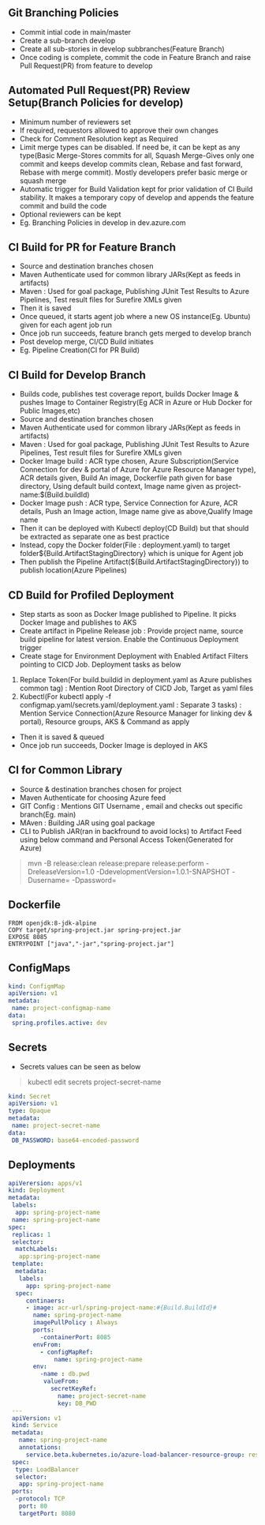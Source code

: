 ## Git Branching Policies
* Commit intial code in main/master
* Create a sub-branch develop
* Create all sub-stories in develop subbranches(Feature Branch)
* Once coding is complete, commit the code in Feature Branch and raise Pull Request(PR) from feature to develop

## Automated Pull Request(PR) Review Setup(Branch Policies for develop)
* Minimum number of reviewers set
* If required, requestors allowed to approve their own changes
* Check for Comment Resolution kept as Required
* Limit merge types can be disabled. If need be, it can be kept as any type(Basic Merge-Stores commits for all, Squash Merge-Gives only one commit and keeps develop commits clean, Rebase and fast forward, Rebase with merge commit). Mostly developers prefer basic merge or squash merge
* Automatic trigger for Build Validation kept for prior validation of CI Build stability. It makes a temporary copy of develop and appends the feature commit and build the code
* Optional reviewers can be kept
* Eg. Branching Policies in develop in dev.azure.com

## CI Build for PR for Feature Branch
* Source and destination branches chosen
* Maven Authenticate used for common library JARs(Kept as feeds in artifacts)
* Maven : Used for goal package, Publishing JUnit Test Results to Azure Pipelines, Test result files for Surefire XMLs given
* Then it is saved
* Once queued, it starts agent job where a new OS instance(Eg. Ubuntu) given for each agent job run
* Once job run succeeds, feature branch gets merged to develop branch
* Post develop merge, CI/CD Build initiates
* Eg. Pipeline Creation(CI for PR Build)

## CI Build for Develop Branch
* Builds code, publishes test coverage report, builds Docker Image & pushes Image to Container Registry(Eg ACR in Azure or Hub Docker for Public Images,etc)
* Source and destination branches chosen
* Maven Authenticate used for common library JARs(Kept as feeds in artifacts)
* Maven : Used for goal package, Publishing JUnit Test Results to Azure Pipelines, Test result files for Surefire XMLs given
* Docker Image build : ACR type chosen, Azure Subscription(Service Connection for dev & portal of Azure for Azure Resource Manager type), ACR details given, Build An image, Dockerfile path given for base directory, Using default build context, Image name given as project-name:$(Build.buildId)
* Docker Image push : ACR type, Service Connection for Azure, ACR details, Push an Image action, Image name give as above,Qualify Image name
* Then it can be deployed with Kubectl deploy(CD Build) but that should be extracted as separate one as best practice
* Instead, copy the Docker folder(File : deployment.yaml) to target folder${Build.ArtifactStagingDirectory} which is unique for Agent job
* Then publish the Pipeline Artifact(${Build.ArtifactStagingDirectory}) to publish location(Azure Pipelines)
 
## CD Build for Profiled Deployment
* Step starts as soon as Docker Image published to Pipeline. It picks Docker Image and publishes to AKS
* Create artifact in Pipeline Release job : Provide project name, source build pipeline for latest version. Enable the Continuous Deployment trigger
* Create stage for Environment Deployment with Enabled Artifact Filters pointing to CICD Job. Deployment tasks as below
1. Replace Token(For build.buildid in deployment.yaml as Azure publishes common tag) : Mention Root Directory of CICD Job, Target as yaml files
2. Kubectl(For kubectl apply -f configmap.yaml/secrets.yaml/deployment.yaml : Separate 3 tasks) : Mention Service Connection(Azure Resource Manager for linking dev & portal), Resource groups, AKS & Command as apply
* Then it is saved & queued
* Once job run succeeds, Docker Image is deployed in AKS

## CI for Common Library
* Source & destination branches chosen for project
* Maven Authenticate for choosing Azure feed
* GIT Config : Mentions GIT Username , email and checks out specific branch(Eg. main)
* MAven : Building JAR using goal package
* CLI to Publish JAR(ran in backfround to avoid locks) to Artifact Feed using below command and Personal Access Token(Generated for Azure)
> mvn -B release:clean release:prepare release:perform -DreleaseVersion=1.0 -DdevelopmentVersion=1.0.1-SNAPSHOT -Dusername=<MY-USERNAME> -Dpassword=<MY-PAT>

## Dockerfile

```text
FROM openjdk:8-jdk-alpine
COPY target/spring-project.jar spring-project.jar
EXPOSE 8085
ENTRYPOINT ["java","-jar","spring-project.jar"]
```
 
## ConfigMaps

```yaml
kind: ConfigmMap
apiVersion: v1
metadata:
 name: project-configmap-name
data:
 spring.profiles.active: dev
```
 
## Secrets
* Secrets values can be seen as below
> kubectl edit secrets project-secret-name
```yaml
kind: Secret
apiVersion: v1
type: Opaque
metadata:
 name: project-secret-name
data:
 DB_PASSWORD: base64-encoded-password
```
 
## Deployments
```yaml
apiVerersion: apps/v1
kind: Deployment
metadata:
 labels:
  app: spring-project-name
 name: spring-project-name
spec:
 replicas: 1
 selector:
  matchLabels:
   app:spring-project-name
 template:
  metadata:
   labels:
     app: spring-project-name
  spec:
     continaers:
     - image: acr-url/spring-project-name:#{Build.BuildId}#
       name: spring-project-name
       imagePullPolicy : Always
       ports:
         -containerPort: 8085
       envFrom:
         - configMapRef:
             name: spring-project-name
       env:
         -name : db.pwd
          valueFrom:
            secretKeyRef:
              name: project-secret-name
              key: DB_PWD
 ---
 apiVersion: v1
 kind: Service
 metadata:
   name: spring-project-name
   annotations:
     service.beta.kubernetes.io/azure-load-balancer-resource-group: resource-group-name
 spec:
  type: LoadBalancer
  selector:
   app: spring-project-name
 ports:
  -protocol: TCP
   port: 80
   targetPort: 8080
```
